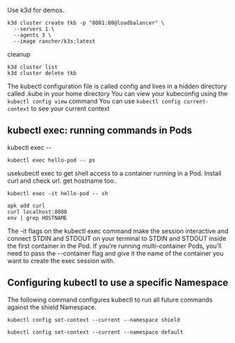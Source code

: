 Use k3d for demos.

```
k3d cluster create tkb -p "8081:80@loadbalancer" \
  --servers 1 \
  --agents 3 \
  --image rancher/k3s:latest
```

cleanup
```
k3d cluster list
k3d cluster delete tkb
```

The kubectl configuration file is called config and lives in a hidden directory called .kube in your home directory
You can view your kubeconfig using the ```kubectl config view``` command
You can use ```kubectl config current-context``` to see your current context


## kubectl exec: running commands in Pods

kubectl exec <pod-name> -- <command>
```
kubectl exec hello-pod -- ps
```

usekubectl exec to get shell access to a container running in a Pod. Install curl and check url. get hostname too..

```
kubectl exec -it hello-pod -- sh

apk add curl
curl localhost:8080
env | grep HOSTNAME
```

The -it flags on the kubectl exec command make the session interactive and connect STDIN and STDOUT on your terminal to STDIN and STDOUT inside the first container in the Pod.
If you’re running multi-container Pods, you’ll need to pass the --container flag and give it the name of the container you want to create the exec session with.


## Configuring kubectl to use a specific Namespace

The following command configures kubectl to run all future commands against the shield Namespace.
```
kubectl config set-context --current --namespace shield

kubectl config set-context --current --namespace default
```
